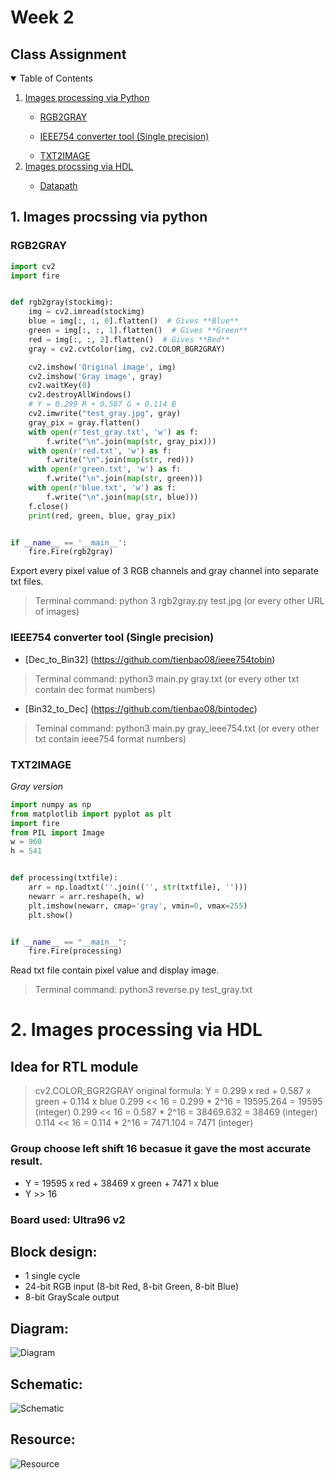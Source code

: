 
# Week 2
## Class Assignment


<details open="open">
  <summary>Table of Contents</summary>
  <ol>
    <li><a href="#Images processing via Python">Images processing via Python</a></li>
        <ul>
            <li><a href="RGB2GRAY">RGB2GRAY</a></li>
        </ul>
        <ul>
            <li><a href="#IEEE754 converter tool (Single precision)">IEEE754 converter tool (Single precision)</a></li>
        </ul>
        <ul>
            <li><a href="#TXT2IMAGE">TXT2IMAGE</a></li>
        </ul>
    <li><a href="#Images procssing via HDL">Images procssing via HDL</a></li>
        <ul>
            <li><a href="#Datapath">Datapath</a></li>
        </ul>
  </ol>
</details>


## 1. Images procssing via python
### RGB2GRAY
```py
import cv2
import fire


def rgb2gray(stockimg):
    img = cv2.imread(stockimg)
    blue = img[:, :, 0].flatten()  # Gives **Blue**
    green = img[:, :, 1].flatten()  # Gives **Green**
    red = img[:, :, 2].flatten()  # Gives **Red**
    gray = cv2.cvtColor(img, cv2.COLOR_BGR2GRAY)

    cv2.imshow('Original image', img)
    cv2.imshow('Gray image', gray)
    cv2.waitKey(0)
    cv2.destroyAllWindows()
    # Y = 0.299 R + 0.587 G + 0.114 B
    cv2.imwrite("test_gray.jpg", gray)
    gray_pix = gray.flatten()
    with open(r'test_gray.txt', 'w') as f:
        f.write("\n".join(map(str, gray_pix)))
    with open(r'red.txt', 'w') as f:
        f.write("\n".join(map(str, red)))
    with open(r'green.txt', 'w') as f:
        f.write("\n".join(map(str, green)))
    with open(r'blue.txt', 'w') as f:
        f.write("\n".join(map(str, blue)))
    f.close()
    print(red, green, blue, gray_pix)


if __name__ == '__main__':
    fire.Fire(rgb2gray)

```
Export every pixel value of 3 RGB channels and gray channel into separate txt files.
>Terminal command: python 3 rgb2gray.py test.jpg (or every other URL of images)
### IEEE754 converter tool (Single precision)
* [Dec_to_Bin32] (https://github.com/tienbao08/ieee754tobin)
>Terminal command: python3 main.py gray.txt (or every other txt contain dec format numbers)

* [Bin32_to_Dec] (https://github.com/tienbao08/bintodec)
>Teminal command: python3 main.py gray_ieee754.txt (or every other txt contain ieee754 format numbers)

### TXT2IMAGE
_Gray version_
```py
import numpy as np
from matplotlib import pyplot as plt
import fire
from PIL import Image
w = 960
h = 541


def processing(txtfile):
    arr = np.loadtxt(''.join(('', str(txtfile), '')))
    newarr = arr.reshape(h, w)
    plt.imshow(newarr, cmap='gray', vmin=0, vmax=255)
    plt.show()


if __name__ == "__main__":
    fire.Fire(processing)

```
Read txt file contain pixel value and display image.
>Terminal command: python3 reverse.py test_gray.txt
# 2. Images processing via HDL
## Idea for RTL module
> cv2.COLOR_BGR2GRAY original formula: Y = 0.299 x red + 0.587 x green + 0.114 x blue
> 0.299 << 16 = 0.299 * 2^16 = 19595.264 = 19595 (integer)
> 0.299 << 16 = 0.587 * 2^16 = 38469.632 = 38469 (integer)
> 0.114 << 16 = 0.114 * 2^16 = 7471.104 = 7471 (integer)


### Group choose left shift 16 becasue it gave the most accurate result.
 - Y = 19595 x red + 38469 x green + 7471 x blue
 - Y >> 16
### Board used: Ultra96 v2
## Block design: 
 - 1 single cycle
 - 24-bit RGB input (8-bit Red, 8-bit Green, 8-bit Blue)
 - 8-bit GrayScale output
## Diagram:
![Diagram](https://user-images.githubusercontent.com/76895207/112758451-a95d2200-9018-11eb-942e-c7e3de2379d7.png)
## Schematic:
![Schematic](https://user-images.githubusercontent.com/76895207/112743851-1c3cad80-8fc5-11eb-90f9-ad5850893e08.png)
## Resource:
![Resource](https://user-images.githubusercontent.com/76895207/112743867-2b236000-8fc5-11eb-8a4c-d6eb8f67ca32.png)







